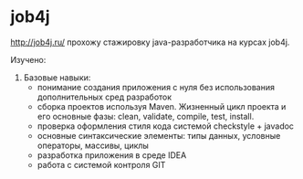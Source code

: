 # job4j 
http://job4j.ru/
прохожу стажировку java-разработчика на курсах job4j.
 
 Изучено:
 1. Базовые навыки:
     -  понимание создания приложения с нуля без использования дополнительных сред разработок
     - сборка проектов используя Maven. Жизненный цикл проекта и его основные фазы: clean, validate, compile, test, install.  
     - проверка оформления стиля кода системой checkstyle + javadoc
     - основные синтаксические элементы:  типы данных, условные операторы, массивы, циклы
     - разработка приложения в среде IDEA
     - работа с системой контроля GIT
